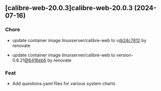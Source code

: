 

## [calibre-web-20.0.3]calibre-web-20.0.3 (2024-07-16)

### Chore



- update container image linuxserver/calibre-web to v[@24c7812](https://github.com/24c7812) by renovate

- update container image linuxserver/calibre-web to version-0.6.21[@6416eb6](https://github.com/6416eb6) by renovate

### Feat



- Add questions.yaml files for various system charts